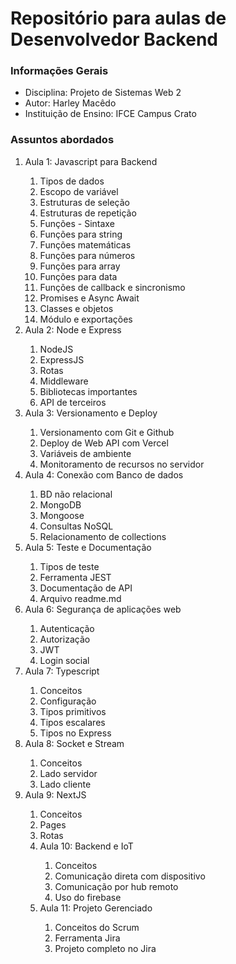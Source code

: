 <h1>Repositório para aulas de Desenvolvedor Backend</h1>

<h3>Informações Gerais</h3>
<ul>
    <li>Disciplina: Projeto de Sistemas Web 2</li>
    <li>Autor: Harley Macêdo</li>
    <li>Instituição de Ensino: IFCE Campus Crato</li>
</ul>

<h3>Assuntos abordados</h3>
<ol>
    <li>Aula 1: Javascript para Backend</li>
    <ol>
        <li>Tipos de dados</li>
        <li>Escopo de variável</li>
        <li>Estruturas de seleção</li>
        <li>Estruturas de repetição</li>
        <li>Funções - Sintaxe</li>
        <li>Funções para string</li>
        <li>Funções matemáticas</li>
        <li>Funções para números</li>
        <li>Funções para array</li>
        <li>Funções para data</li>
        <li>Funções de callback e sincronismo</li>
        <li>Promises e Async Await</li>
        <li>Classes e objetos</li>
        <li>Módulo e exportações</li>
    </ol>
    <li>Aula 2: Node e Express</li>
    <ol>
        <li>NodeJS</li>
        <li>ExpressJS</li>
        <li>Rotas</li>
        <li>Middleware</li>
        <li>Bibliotecas importantes</li>
        <li>API de terceiros</li>
    </ol>
    <li>Aula 3: Versionamento e Deploy</li>
    <ol>
        <li>Versionamento com Git e Github</li>
        <li>Deploy de Web API com Vercel</li>
        <li>Variáveis de ambiente</li>
        <li>Monitoramento de recursos no servidor</li>
    </ol>
    <li>Aula 4: Conexão com Banco de dados</li>
    <ol>
        <li>BD não relacional</li>
        <li>MongoDB</li>
        <li>Mongoose</li>
        <li>Consultas NoSQL</li>
        <li>Relacionamento de collections</li>
    </ol>
    <li>Aula 5: Teste e Documentação</li>
    <ol>
        <li>Tipos de teste</li>
        <li>Ferramenta JEST</li>
        <li>Documentação de API</li>
        <li>Arquivo readme.md</li>
    </ol>
    <li>Aula 6: Segurança de aplicações web</li>
        <ol>
            <li>Autenticação</li>
            <li>Autorização</li>
            <li>JWT</li>
            <li>Login social</li>
        </ol>
    <li>Aula 7: Typescript</li>
    <ol>
        <li>Conceitos</li>
        <li>Configuração</li>
        <li>Tipos primitivos</li>
        <li>Tipos escalares</li>
        <li>Tipos no Express</li>
    </ol>
    <li>Aula 8: Socket e Stream</li>
    <ol>
        <li>Conceitos</li>
        <li>Lado servidor</li>
        <li>Lado cliente</li>
    </ol>
    <li>Aula 9: NextJS</li>
    <ol>
        <li>Conceitos</li>
        <li>Pages</li>
        <li>Rotas</li>
    </lo>
    <li>Aula 10: Backend e IoT</li>
    <ol>
        <li>Conceitos</li>
        <li>Comunicação direta com dispositivo</li>
        <li>Comunicação por hub remoto</li>
        <li>Uso do firebase</li>
    </ol>
    <li>Aula 11: Projeto Gerenciado</li>
    <ol>
        <li>Conceitos do Scrum</li>
        <li>Ferramenta Jira</li>
        <li>Projeto completo no Jira</li>
    </ol>
</ol>